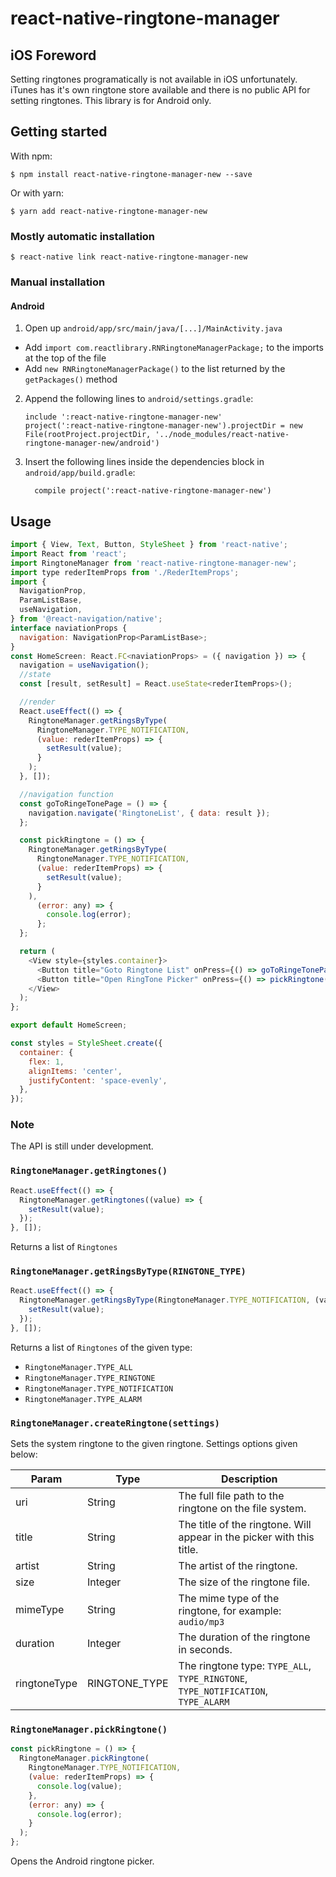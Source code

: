 # react-native-ringtone-manager

## iOS Foreword

Setting ringtones programatically is not available in iOS unfortunately. iTunes has it's own ringtone store available and there is no public API for setting ringtones. This library is for Android only.

## Getting started

With npm:

`$ npm install react-native-ringtone-manager-new --save`

Or with yarn:

`$ yarn add react-native-ringtone-manager-new`

### Mostly automatic installation

`$ react-native link react-native-ringtone-manager-new`

### Manual installation

#### Android

1. Open up `android/app/src/main/java/[...]/MainActivity.java`

- Add `import com.reactlibrary.RNRingtoneManagerPackage;` to the imports at the top of the file
- Add `new RNRingtoneManagerPackage()` to the list returned by the `getPackages()` method

2. Append the following lines to `android/settings.gradle`:
   ```
   include ':react-native-ringtone-manager-new'
   project(':react-native-ringtone-manager-new').projectDir = new File(rootProject.projectDir, '../node_modules/react-native-ringtone-manager-new/android')
   ```
3. Insert the following lines inside the dependencies block in `android/app/build.gradle`:
   ```
     compile project(':react-native-ringtone-manager-new')
   ```

## Usage

```javascript
import { View, Text, Button, StyleSheet } from 'react-native';
import React from 'react';
import RingtoneManager from 'react-native-ringtone-manager-new';
import type rederItemProps from './RederItemProps';
import {
  NavigationProp,
  ParamListBase,
  useNavigation,
} from '@react-navigation/native';
interface naviationProps {
  navigation: NavigationProp<ParamListBase>;
}
const HomeScreen: React.FC<naviationProps> = ({ navigation }) => {
  navigation = useNavigation();
  //state
  const [result, setResult] = React.useState<rederItemProps>();

  //render
  React.useEffect(() => {
    RingtoneManager.getRingsByType(
      RingtoneManager.TYPE_NOTIFICATION,
      (value: rederItemProps) => {
        setResult(value);
      }
    );
  }, []);

  //navigation function
  const goToRingeTonePage = () => {
    navigation.navigate('RingtoneList', { data: result });
  };

  const pickRingtone = () => {
    RingtoneManager.getRingsByType(
      RingtoneManager.TYPE_NOTIFICATION,
      (value: rederItemProps) => {
        setResult(value);
      }
    ),
      (error: any) => {
        console.log(error);
      };
  };

  return (
    <View style={styles.container}>
      <Button title="Goto Ringtone List" onPress={() => goToRingeTonePage()} />
      <Button title="Open RingTone Picker" onPress={() => pickRingtone()} />
    </View>
  );
};

export default HomeScreen;

const styles = StyleSheet.create({
  container: {
    flex: 1,
    alignItems: 'center',
    justifyContent: 'space-evenly',
  },
});

```

### Note

The API is still under development.

### `RingtoneManager.getRingtones()`

```javascript
React.useEffect(() => {
  RingtoneManager.getRingtones((value) => {
    setResult(value);
  });
}, []);
```

Returns a list of `Ringtones`

### `RingtoneManager.getRingsByType(RINGTONE_TYPE)`

```javascript
React.useEffect(() => {
  RingtoneManager.getRingsByType(RingtoneManager.TYPE_NOTIFICATION, (value) => {
    setResult(value);
  });
}, []);
```

Returns a list of `Ringtones` of the given type:

- `RingtoneManager.TYPE_ALL`
- `RingtoneManager.TYPE_RINGTONE`
- `RingtoneManager.TYPE_NOTIFICATION`
- `RingtoneManager.TYPE_ALARM`

### `RingtoneManager.createRingtone(settings)`

Sets the system ringtone to the given ringtone. Settings options given below:

| Param        | Type          | Description                                                                       |
| ------------ | ------------- | --------------------------------------------------------------------------------- |
| uri          | String        | The full file path to the ringtone on the file system.                            |
| title        | String        | The title of the ringtone. Will appear in the picker with this title.             |
| artist       | String        | The artist of the ringtone.                                                       |
| size         | Integer       | The size of the ringtone file.                                                    |
| mimeType     | String        | The mime type of the ringtone, for example: `audio/mp3`                           |
| duration     | Integer       | The duration of the ringtone in seconds.                                          |
| ringtoneType | RINGTONE_TYPE | The ringtone type: `TYPE_ALL`, `TYPE_RINGTONE`, `TYPE_NOTIFICATION`, `TYPE_ALARM` |

### `RingtoneManager.pickRingtone()`

```javascript
const pickRingtone = () => {
  RingtoneManager.pickRingtone(
    RingtoneManager.TYPE_NOTIFICATION,
    (value: rederItemProps) => {
      console.log(value);
    },
    (error: any) => {
      console.log(error);
    }
  );
};
```

Opens the Android ringtone picker.
